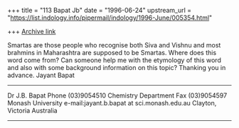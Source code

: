 +++
title = "113 Bapat Jb"
date = "1996-06-24"
upstream_url = "https://list.indology.info/pipermail/indology/1996-June/005354.html"

+++
[Archive link](https://list.indology.info/pipermail/indology/1996-June/005354.html)

Smartas are those people who recognise both Siva and Vishnu
and most brahmins in Maharashtra are supposed to be Smartas.
Where does this word come from? Can someone help me with the
etymology of this word and also with some background information 
on this topic? Thanking you in advance.
Jayant Bapat

____________________________________________________________________
Dr J.B. Bapat                                     Phone (03)9054510
Chemistry Department                              Fax   (03)9054597 
Monash University           e-mail:jayant.b.bapat at sci.monash.edu.au
Clayton, Victoria
Australia
____________________________________________________________________









